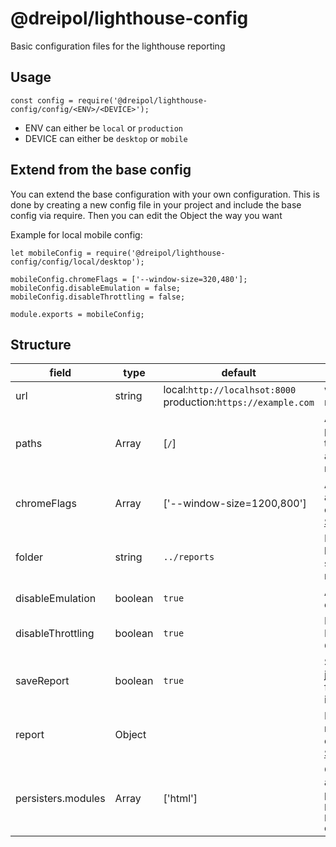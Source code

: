 # @dreipol/lighthouse-config

Basic configuration files for the lighthouse reporting

## Usage

    const config = require('@dreipol/lighthouse-config/config/<ENV>/<DEVICE>');

- ENV can either be `local` or `production`
- DEVICE can either be `desktop` or `mobile`

## Extend from the base config
You can extend the base configuration with your own configuration. This is done by creating a new config file in your project and include the base config via require. Then you can edit the Object the way you want

Example for local mobile config:

    let mobileConfig = require('@dreipol/lighthouse-config/config/local/desktop');

    mobileConfig.chromeFlags = ['--window-size=320,480'];
    mobileConfig.disableEmulation = false;
    mobileConfig.disableThrottling = false;

    module.exports = mobileConfig;



## Structure

| field              | type          | default                                                        | value                                                                                                                           |
| ------------------ | ------------- | -------------------------------------------------------------- | ------------------------------------------------------------------------------------------------------------------------------- |
| url                | string        | local:`http://localhsot:8000` production:`https://example.com` | where all the reports are run                                                                                                   |
| paths              | Array<string> | [`/`]                                                          | Array of url paths. All these routes are tested and reported                                                                    |
| chromeFlags        | Array<string> | ['--window-size=1200,800']                                     | Array of additional chrome flags. [See all](https://peter.sh/experiments/chromium-command-line-switches/)                       |
| folder             | string        | `../reports`                                                   | Define location to store the reports                                                                                            |
| disableEmulation   | boolean       | `true`                                                         | Applay device emulation                                                                                                         |
| disableThrottling  | boolean       | `true`                                                         | Disable Network and CPU throttling                                                                                              |
| saveReport         | boolean       | `true`                                                         | Save report as json file for further inspections                                                                                |
| report             | Object        |                                                                | Lighthouse report configurations. [See exmaples](https://github.com/GoogleChrome/lighthouse/tree/master/lighthouse-core/config) |
| persisters.modules | Array         | ['html']                                               | Current available persisters are `html` `json` and `html-dashboard`                                                                                 |
